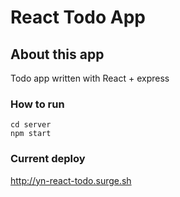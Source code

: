 # React Todo App

## About this app

Todo app written with React + express

### How to run

```shell
cd server
npm start
```

### Current deploy

http://yn-react-todo.surge.sh
